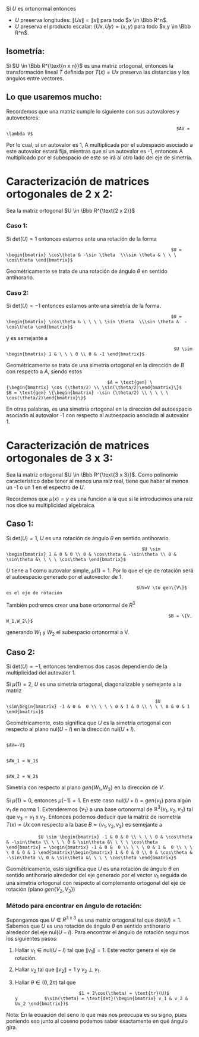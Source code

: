 Si $U$ es ortonormal entonces

- $U$ preserva longitudes: $\|Ux\|=\|x\|$ para todo $x \in \Bbb R^n$.
- $U$ preserva el producto escalar: $\langle Ux,Uy \rangle = \langle x,y \rangle$ para todo $x,y \in \Bbb R^n$.

## Isometría:

Si $U \in \Bbb R^{\text{n x n}}$ es una matriz ortogonal, entonces la transformación lineal $T$ definida por $T(x) = Ux$ preserva las distancias y los ángulos entre vectores.

## Lo que usaremos mucho:

Recordemos que una matriz cumple lo siguiente con sus autovalores y autovectores:

                                                                    $AV = \lambda V$

Por lo cual, si un autovalor es 1, A multiplicada por el subespacio asociado a este autovalor estará fija, mientras que si un autovalor es -1, entonces A multiplicado por el subespacio de este se irá al otro lado del eje de simetría.  

# Caracterización de matrices ortogonales de 2 x 2:

Sea la matriz ortogonal $U \in \Bbb R^{\text{2 x 2}}$

### Caso 1:

Si $\text{det}(U)=1$ entonces estamos ante una rotación de la forma

                                                                  $U = \begin{bmatrix} \cos\theta & -\sin \theta  \\\sin \theta & \ \ \ \cos\theta \end{bmatrix}$

Geométricamente se trata de una rotación de ángulo $\theta$ en sentido antihorario.

### Caso 2:

Si $\text{det}(U) = -1$ entonces estamos ante una simetría de la forma.

                                                                  $U = \begin{bmatrix} \cos\theta & \ \ \ \ \sin \theta  \\\sin \theta &  -\cos\theta \end{bmatrix}$

y  es semejante a 

                                                                   $U \sim \begin{bmatrix} 1 & \ \ \ 0 \\ 0 & -1 \end{bmatrix}$

Geométricamente se trata de una simetría ortogonal en la dirección de $B$ con respecto a $A$, siendo estos

                                          $A = \text{gen} \{\begin{bmatrix} \cos (\theta/2) \\ \sin(\theta/2)\end{bmatrix}\}$       $B = \text{gen} \{\begin{bmatrix} -\sin (\theta/2) \\ \ \ \ \  \cos(\theta/2)\end{bmatrix}\}$

En otras palabras, es una simetría ortogonal en la dirección del autoespacio asociado al autovalor -1 con respecto al autoespacio asociado al autovalor 1. 

# Caracterización de matrices ortogonales de 3 x 3:

Sea la matriz ortogonal $U \in \Bbb R^{\text{3 x 3}}$.  Como polinomio característico debe tener al menos una raíz real, tiene que haber al menos un -1 o un 1 en el espectro de $U$.

Recordemos que $\mu(x) = y$ es una función a la que si le introducimos una raíz nos dice su multiplicidad algebraica.

## Caso 1:

Si $\text{det}(U)=1$, $U$ es una rotación de ángulo $\theta$  en sentido antihorario.

                                                       $U \sim \begin{bmatrix} 1 & 0 & 0 \\ 0 & \cos\theta & -\sin\theta \\ 0 & \sin\theta &\ \ \ \ \cos\theta \end{bmatrix}$

$U$ tiene a 1 como autovalor simple, $\mu(1) = 1$. Por lo que el eje de rotación será el autoespacio generado por el autovector de 1.

                                                     $UV=V \to gen\{V\}$ es el eje de rotación

También podremos crear una base ortonormal de $R^3$

                                                                 $B = \{V, W_1,W_2\}$

generando $W_1$ y $W_2$ el subespacio ortonormal a V.

## Caso 2:

Si $\text{det}(U)=-1$, entonces tendremos dos casos dependiendo de la multiplicidad del autovalor 1.

Si $\mu(1) = 2$, $U$ es una simetría ortogonal, diagonalizable y semejante a la matriz

                                                            $U \sim\begin{bmatrix} -1 & 0 &  0 \\ \ \ \ 0 & 1 & 0 \\ \ \ \ 0 & 0 & 1 \end{bmatrix}$ 

Geométricamente,  esto significa que $U$ es la simetría ortogonal con respecto al plano $\text{nul}(U - I)$ en la dirección $\text{nul}(U + I)$.

                                                                         $AV=-V$

                                                                       $AW_1 = W_1$

                                                                       $AW_2 = W_2$

Simetría con respecto al plano $gen\{W_1,W_2\}$ en la dirección de $V$.

Si $\mu(1) = 0$, entonces $\mu(-1) = 1$. En este caso $\text{nul}(U+I) = gen\{v_1\}$ para algún $v_1$ de norma 1. Extenderemos $\{v_1\}$ a una base ortonormal de $\mathbb{R}^3 \{v_1,v_2,v_3\}$ tal que $v_3 = v_1\  \text{x} \ v_2$. Entonces podemos deducir que la matriz de isometría $T(x) = Ux$ con respecto a la base $B=\{v_1,v_2,v_3\}$ es semejante a

                $U \sim \begin{bmatrix} -1 & 0 & 0 \\ \ \ \ 0 & \cos\theta & -\sin\theta \\ \ \ \ 0 & \sin\theta &\ \ \ \ \cos\theta \end{bmatrix} = \begin{bmatrix} -1 & 0 &  0 \\ \ \ \ 0 & 1 &  0 \\ \ \ \ 0 & 0 & 1 \end{bmatrix}\begin{bmatrix} 1 & 0 & 0 \\ 0 & \cos\theta & -\sin\theta \\ 0 & \sin\theta &\ \ \ \ \cos\theta \end{bmatrix}$

Geométricamente, esto significa que $U$ es una rotación de ángulo $\theta$  en sentido antihorario alrededor del eje generado por el vector $v_1$ seguida de una simetría ortogonal con respecto al complemento ortogonal del eje de rotación (plano $gen\{V_2,V_3\}$)

### Método para encontrar en ángulo de rotación:

Supongamos que $U \in R^{3 \text{ x }3}$ es una matriz ortogonal tal que $\text{det}(U)=1$. Sabemos que $U$ es una rotación de ángulo $\theta$ en sentido antihorario alrededor del eje $\text{nul}(U-I)$. Para encontrar el ángulo de rotación seguimos los siguientes pasos:

1. Hallar $v_1 \in \text{nul}(U-I)$ tal que $\|v_1\| = 1$. Este vector genera el eje de rotación.
2. Hallar $v_2$ tal que $\|v_2\| = 1$ y $v_2 \ \bot\  v_1$.
3. Hallar $\theta \in (0,2\pi)$ tal que

                               $1 + 2\cos(\theta) = \text{tr}(U)$          y          $\sin(\theta) = \text{det}(\begin{bmatrix} v_1 & v_2 & Uv_2 \end{bmatrix})$

Nota: En la ecuación del seno lo que más nos preocupa es su signo, pues poniendo eso junto al coseno podemos saber exactamente en qué ángulo gira.